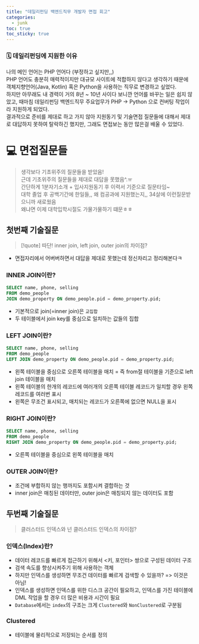 ```yaml
---
title: "데일리펀딩 백엔드직무 개발자 면접 회고"
categories:
  - junk
toc: true
toc_sticky: true
---
```


### 🗓 데일리펀딩에 지원한 이유
나의 메인 언어는 PHP 언어다 (부정하고 싶지만,,)   
PHP 언어도 충분히 매력적이지만 대규모 사이트에 적합하지 않다고 생각하기 때문에 객체지향언어(Java, Kotlin) 혹은 Python을 사용하는 직무로 변경하고 싶었다.   
하지만 아무래도 내 경력이 거의 8년 ~ 10년 사이다 보니깐 언어를 바꾸는 일은 쉽지 않았고, 때마침 데일리펀딩 백엔드직무 주요업무가 PHP -> Python 으로 컨버팅 작업이라 지원하게 되었다.   
결과적으로 준비를 제대로 하고 가지 않아 지원동기 및 기술면접 질문들에 대해서 제대로 대답하지 못하여 탈락하긴 했지만, 그래도 면접보는 동안 많은걸 배울 수 있었다.


# 💻 면접질문들
> 생각보다 기초위주의 질문들을 받았음!   
> 근데 기초위주의 질문들을 제대로 대답을 못했음^.ㅠ   
> 간단하게 1분자기소개 + 입사지원동기 후 이력서 기준으로 질문타임~   
> 대학 졸업 후 공백기간에 한일들,, 왜 컴공과에 지원했는지,, 34살에 이런질문받으니까 새로웠음   
> 왜냐면 이제 대학입학시절도 가물가물하기 떄문ㅎㅎ

## 첫번째 기술질문
>[!quote] 따단!
> inner join, left join, outer join의 차이점?   

* 면접자리에서 어버버하면서 대답을 제대로 못했는데 정신차리고 정리해본다ㅋ

### INNER JOIN이란?
```sql
SELECT name, phone, selling
FROM demo_people
JOIN demo_property ON demo_people.pid = demo_property.pid;
```
* 기본적으로 join(=inner join)은 `교집합`
* 두 테이블에서 join key를 중심으로 일치하는 값들의 집합

### LEFT JOIN이란?
```sql
SELECT name, phone, selling
FROM demo_people
LEFT JOIN demo_property ON demo_people.pid = demo_property.pid;
```
* 왼쪽 테이블을 중심으로 오른쪽 테이블을 매치 = 즉 from절 테이블을 기준으로 left join 테이블을 매치
* 왼쪽 테이블의 한개의 레코드에 여러개의 오른쪽 테이블 레코드가 일치할 경우 왼쪽 레코드를 여러번 표시
* 왼쪽은 무조건 표시되고, 매치되는 레코드가 오른쪽에 없으면 NULL을 표시

### RIGHT JOIN이란?
```sql
SELECT name, phone, selling
FROM demo_people
RIGHT JOIN demo_property ON demo_people.pid = demo_property.pid;
```
* 오른쪽 테이블을 중심으로 왼쪽 테이블을 매치

### OUTER JOIN이란?
* 조건에 부합하지 않는 행까지도 포함시켜 결합하는 것
* inner join은 매칭된 데이터만, outer join은 매칭되지 않는 데이터도 포함

## 두번째 기술질문
> 클러스터드 인덱스와 넌 클러스터드 인덱스의 차이점?

### 인덱스(Index)란?
* 데이터 레코드를 빠르게 접근하기 위해서 <키, 포인터> 쌍으로 구성된 데이터 구조
* 검색 속도를 향상시켜주기 위해 사용하는 객체
* 하지만 인덱스를 생성하면 무조건 데이터를 빠르게 검색할 수 있을까? => 이것은 아님!
* 인덱스를 생성하면 인덱스를 위한 디스크 공간이 필요하고, 인덱스를 가진 테이블에 DML 작업을 할 경우 더 많은 비용과 시간이 필요
* `Database`에서는 `index`의 구조는 크게 `Clustered`와 `NonClustered`로 구분됨

### Clustered
* 테이블에 물리적으로 저장되는 순서를 정의
